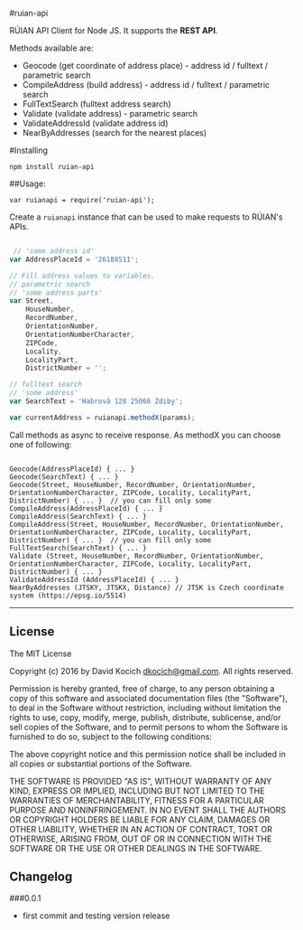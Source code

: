 
#ruian-api

RÚIAN API Client for Node JS. It supports the **REST API**.

Methods available are:
- Geocode (get coordinate of address place) - address id / fulltext / parametric search
- CompileAddress (build address) - address id / fulltext / parametric search
- FullTextSearch (fulltext address search)
- Validate (validate address) - parametric search
- ValidateAddressId (validate address id)
- NearByAddresses (search for the nearest places)

#Installing

```
npm install ruian-api
```

##Usage:



`var ruianapi = require('ruian-api');`

Create a `ruianapi` instance that can be used to make requests to RÚIAN's APIs.


```javascript

 // 'some address id'
var AddressPlaceId = '26188511';

// Fill address values to variables.
// parametric search
// 'some address parts'
var Street,
    HouseNumber,
    RecordNumber,
    OrientationNumber,
    OrientationNumberCharacter,
    ZIPCode,
    Locality,
    LocalityPart,
    DistrictNumber = '';

// fulltext search
// 'some address'
var SearchText = 'Habrová 128 25066 Zdiby';

var currentAddress = ruianapi.methodX(params);

```

Call methods as async to receive response. As methodX you can choose one of following:

```

Geocode(AddressPlaceId) { ... }
Geocode(SearchText) { ... }
Geocode(Street, HouseNumber, RecordNumber, OrientationNumber, OrientationNumberCharacter, ZIPCode, Locality, LocalityPart, DistrictNumber) { ... }  // you can fill only some
CompileAddress(AddressPlaceId) { ... }
CompileAddress(SearchText) { ... }
CompileAddress(Street, HouseNumber, RecordNumber, OrientationNumber, OrientationNumberCharacter, ZIPCode, Locality, LocalityPart, DistrictNumber) { ... }  // you can fill only some
FullTextSearch(SearchText) { ... }
Validate (Street, HouseNumber, RecordNumber, OrientationNumber, OrientationNumberCharacter, ZIPCode, Locality, LocalityPart, DistrictNumber) { ... }
ValidateAddressId (AddressPlaceId) { ... }
NearByAddresses (JTSKY, JTSKX, Distance) // JTSK is Czech coordinate system (https://epsg.io/5514)

```

-------

## License

The MIT License

Copyright (c) 2016 by David Kocich <dkocich@gmail.com>. All rights reserved.

Permission is hereby granted, free of charge, to any person obtaining a copy
of this software and associated documentation files (the "Software"), to deal
in the Software without restriction, including without limitation the rights
to use, copy, modify, merge, publish, distribute, sublicense, and/or sell
copies of the Software, and to permit persons to whom the Software is
furnished to do so, subject to the following conditions:

The above copyright notice and this permission notice shall be included in
all copies or substantial portions of the Software.

THE SOFTWARE IS PROVIDED "AS IS", WITHOUT WARRANTY OF ANY KIND, EXPRESS OR
IMPLIED, INCLUDING BUT NOT LIMITED TO THE WARRANTIES OF MERCHANTABILITY,
FITNESS FOR A PARTICULAR PURPOSE AND NONINFRINGEMENT. IN NO EVENT SHALL THE
AUTHORS OR COPYRIGHT HOLDERS BE LIABLE FOR ANY CLAIM, DAMAGES OR OTHER
LIABILITY, WHETHER IN AN ACTION OF CONTRACT, TORT OR OTHERWISE, ARISING FROM,
OUT OF OR IN CONNECTION WITH THE SOFTWARE OR THE USE OR OTHER DEALINGS IN
THE SOFTWARE.

## Changelog

###0.0.1

  * first commit and testing version release
